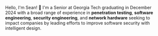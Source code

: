 Hello, I'm Sean! 👋
I'm a Senior at Georgia Tech graduating in December 2024 with a broad range of experience in **penetration testing**, **software engineering**, **security engineering**, and **network hardware** seeking to impact companies by leading efforts to improve software security with intelligent design.
